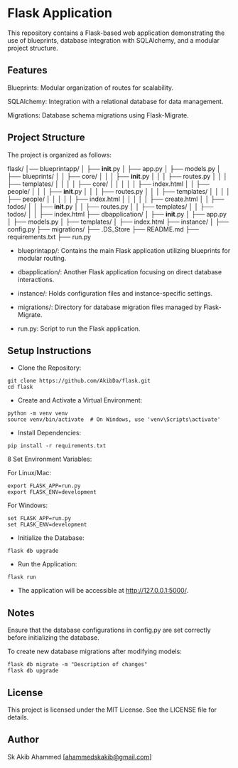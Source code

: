 # Flask Application

This repository contains a Flask-based web application demonstrating the use of blueprints, database integration with SQLAlchemy, and a modular project structure.

## Features

Blueprints: Modular organization of routes for scalability.

SQLAlchemy: Integration with a relational database for data management.

Migrations: Database schema migrations using Flask-Migrate.

## Project Structure

The project is organized as follows:

flask/
│── blueprintapp/
│   ├── __init__.py
│   ├── app.py
│   ├── models.py
│   ├── blueprints/
│   │   ├── core/
│   │   │   ├── __init__.py
│   │   │   ├── routes.py
│   │   │   ├── templates/
│   │   │   │   ├── core/
│   │   │   │   │   ├── index.html
│   │   ├── people/
│   │   │   ├── __init__.py
│   │   │   ├── routes.py
│   │   │   ├── templates/
│   │   │   │   ├── people/
│   │   │   │   │   ├── index.html
│   │   │   │   │   ├── create.html
│   │   ├── todos/
│   │       ├── __init__.py
│   │       ├── routes.py
│   │       ├── templates/
│   │           ├── todos/
│   │               ├── index.html
├── dbapplication/
│   ├── __init__.py
│   ├── app.py
│   ├── models.py
│   ├── templates/
│       ├── index.html
├── instance/
│   ├── config.py
├── migrations/
├── .DS_Store
├── README.md
├── requirements.txt
├── run.py

* blueprintapp/: Contains the main Flask application utilizing blueprints for modular routing.

* dbapplication/: Another Flask application focusing on direct database interactions.

* instance/: Holds configuration files and instance-specific settings.

* migrations/: Directory for database migration files managed by Flask-Migrate.

* run.py: Script to run the Flask application.

## Setup Instructions

* Clone the Repository:
```
git clone https://github.com/AkibDa/flask.git
cd flask
```
* Create and Activate a Virtual Environment:
```
python -m venv venv
source venv/bin/activate  # On Windows, use 'venv\Scripts\activate'
```
* Install Dependencies:
```
pip install -r requirements.txt
```
8 Set Environment Variables:

For Linux/Mac:
```
export FLASK_APP=run.py
export FLASK_ENV=development
```
For Windows:
```
set FLASK_APP=run.py
set FLASK_ENV=development
```
* Initialize the Database:
```
flask db upgrade
```
* Run the Application:
```
flask run
```
* The application will be accessible at http://127.0.0.1:5000/.

## Notes

Ensure that the database configurations in config.py are set correctly before initializing the database.

To create new database migrations after modifying models:
```
flask db migrate -m "Description of changes"
flask db upgrade
```
## License

This project is licensed under the MIT License. See the LICENSE file for details.

## Author
Sk Akib Ahammed [ahammedskakib@gmail.com]
